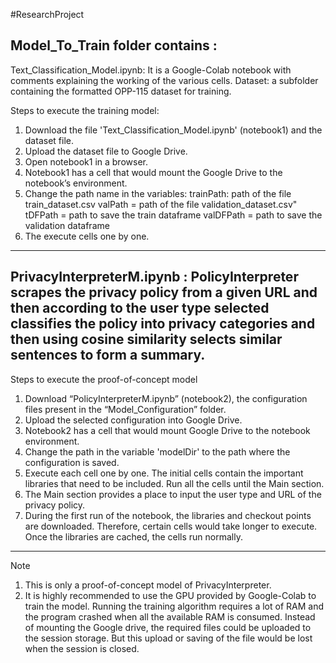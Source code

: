 #ResearchProject

## Model_To_Train folder contains : 

Text_Classification_Model.ipynb: It is a Google-Colab notebook with comments explaining the working of the various cells.
Dataset: a subfolder containing the formatted OPP-115 dataset for training.

Steps to execute the training model:
1.	Download the file 'Text_Classification_Model.ipynb' (notebook1) and the dataset file.
2.	Upload the dataset file to Google Drive.
3.	Open notebook1 in a browser.
4.	Notebook1 has a cell that would mount the Google Drive to the notebook’s environment.
5.	Change the path name in the variables:
    trainPath: path of the file train_dataset.csv
    valPath = path of the file validation_dataset.csv"
    tDFPath = path to save the train dataframe
    valDFPath = path to save the validation dataframe
6.	The execute cells one by one. 

__________________________________________________________________________________________________________________________________________________________________
## PrivacyInterpreterM.ipynb : PolicyInterpreter scrapes the privacy policy from a given URL and then according to the user type selected classifies the policy into privacy categories and then using cosine similarity selects similar sentences to form a summary.

Steps to execute the proof-of-concept model
1.	Download “PolicyInterpreterM.ipynb” (notebook2), the configuration files present in the “Model_Configuration” folder.
2.	Upload the selected configuration into Google Drive.
3.	Notebook2 has a cell that would mount Google Drive to the notebook environment.
4.	Change the path in the variable 'modelDir' to the path where the configuration is saved. 
5.	Execute each cell one by one. The initial cells contain the important libraries that need to be included. Run all the cells until the Main section. 
6.	The Main section provides a place to input the user type and URL of the privacy policy.
7.	During the first run of the notebook, the libraries and checkout points are downloaded. Therefore, certain cells would take longer to execute. Once the     libraries are cached, the cells run normally. 
____________________________________________________________________________________________________________________________________________________________________
Note
1. This is only a proof-of-concept model of PrivacyInterpreter.
2. It is highly recommended to use the GPU provided by Google-Colab to train the model. Running the training algorithm requires a lot of RAM and the program        crashed when all the available RAM is consumed. Instead of mounting the Google drive, the required files could be uploaded to the session storage. But this upload  or saving of the file would be lost when the session is closed.

